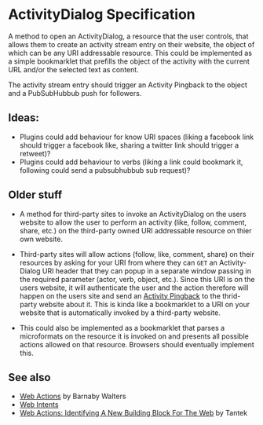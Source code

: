 ActivityDialog Specification
=============================

A method to open an ActivityDialog, a resource that the user controls, that allows them to create an activity stream entry on their website, the object of which can be any URI addressable resource. This could be implemented as a simple bookmarklet that prefills the object of the activity with the current URL and/or the selected text as content. 

The activity stream entry should trigger an Activity Pingback to the object and a PubSubHubbub push for followers.

## Ideas:
* Plugins could add behaviour for know URI spaces (liking a facebook link should trigger a facebook like, sharing a twitter link should trigger a retweet)?
* Plugins could add behaviour to verbs (liking a link could bookmark it, following could send a pubsubhubbub sub request)?

## Older stuff

* A method for third-party sites to invoke an ActivityDialog on the users website to allow the user to perform an activity (like, follow, comment, share, etc.) on the third-party owned URI addressable resource on thier own website.

* Third-party sites will allow actions (follow, like, comment, share) on their resources by asking for your URI from where they can `GET` an Activity-Dialog URI header that they can popup in a separate window passing in the required parameter (actor, verb, object, etc.). Since this URI is on the users website, it will authenticate the user and the action therefore will happen on the users site and send an [Activity Pingback](http://activitypingback.org/) to the thrid-party website about it. This is kinda like a bookmarklet to a URI on your website that is automatically invoked by a third-party website.

* This could also be implemented as a bookmarklet that parses a microformats on the resource it is invoked on and presents all possible actions allowed on that resource. Browsers should eventually implement this.


## See also
* [Web Actions](http://waterpigs.co.uk/articles/web-actions) by Barnaby Walters
* [Web Intents](http://webintents.org/)
* [Web Actions: Identifying A New Building Block For The Web](http://tantek.com/2011/220/b1/web-actions-a-new-building-block) by Tantek